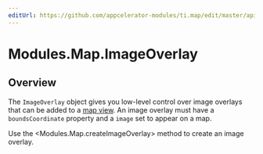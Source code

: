 ```yaml
---
editUrl: https://github.com/appcelerator-modules/ti.map/edit/master/apidoc/ImageOverlay.yml
---
```

# Modules.Map.ImageOverlay

<TypeHeader/>

## Overview

The `ImageOverlay` object gives you low-level control over image overlays that can be added to a
[map view](Modules.Map.View). An image overlay must have a `boundsCoordinate` property and a `image` 
set to appear on a map.

Use the <Modules.Map.createImageOverlay> method to create an image overlay.

<ApiDocs/>
